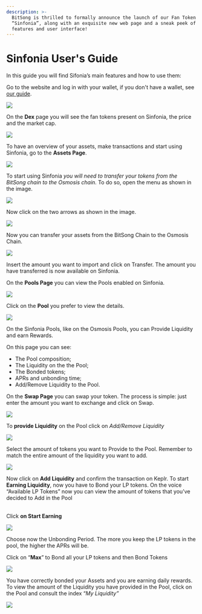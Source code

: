 ```yaml
---
description: >-
  BitSong is thrilled to formally announce the launch of our Fan Token Platform
  “Sinfonia”, along with an exquisite new web page and a sneak peek of the
  features and user interface!
---
```


# Sinfonia User's Guide

In this guide you will find Sifonia’s main features and how to use them:

Go to the website and log in with your wallet, if you don't have a wallet, see [our guide](how-to-create-a-bitsong-wallet.md).

![](https://lh5.googleusercontent.com/nnT5p3HHWQeAvEGAnWA3U20fANmSfIExLt9JzYb06C8-41aSYTync0kvpBhSnCpvGgpXhi\_KXQuZj3eyzf6YHJH2Up4ymg0772-JRr5XHu6M9REupycxb6M2NFevvo5Kqn1-FHQ5)

On the **Dex** page you will see the fan tokens present on Sinfonia, the price and the market cap.

![](https://lh6.googleusercontent.com/RnXyA0FlacXPN4ih4SGVXkdPbR-B1ibXGC0mB\_cs0a1Eg9xhjxkyblIhNVXErJjIeppa25qKTIJTSNxz9-E\_zLv8xmJRLH972KPgUF8EKwyTeYGDfh3geCwMf7zz-8TW05saq13p)

To have an overview of your assets, make transactions and start using Sinfonia, go to the **Assets Page**.

![](https://lh3.googleusercontent.com/vm2xqNqZTjiAlFk0AbTo\_oo0Dd045amEGkxlhsTId4DSkAOCGJZzo08TmqfhAN8b80fyWqX7i20IYzVFLCtjkhm8dF2Zxx9p66xC5kGVctar8TCqyCaeUDTrRXDhour\_U46oxYDr)

To start using Sinfonia _you will need to transfer your tokens from the BitSong chain to the Osmosis chain._ To do so, open the menu as shown in the image.

![](https://lh4.googleusercontent.com/U7I-yUXnkqtLZQRngCLPhFVPqQAO9WVgFqcr6ncbw3V7w7bRytHgy3Cm\_ozVOd5fK86CKSyuZYsjBVbb7oqqZc3Wpy-v0R7teq5cjzHPfUwHeqZy41wDY7T0DqhM1CQxVfc9hV9z)

Now click on the two arrows as shown in the image.

![](https://lh5.googleusercontent.com/oajA2nSbGnRdTgMxrbv2hCt4C3bcTByYvPJa-7TYUGH4J-Qq2fBLr0U1TUO0Q914hTRGO6HMJDspRYieiBwFAE5cm-Mte0r\_CavsTeb48LwJQVTrlNWDc0Eg8mYbSXlwco4zraDI)

Now you can transfer your assets from the BitSong Chain to the Osmosis Chain.

![](https://lh3.googleusercontent.com/iuXnGd629xlN8gHbYDEAyM36rUaN3s1MIf2JTUvHQ9U0LrzKvHWIV6jwbByfNV3TZRMGOiUhFrVWuNTrHB0VcPzfOHGByiiGZwL1mQJqrf60f-GSkbqzXoInD5F7w1vTnPD4ah8R)

Insert the amount you want to import and click on Transfer. The amount you have transferred is now available on Sinfonia.

On the **Pools Page** you can view the Pools enabled on Sinfonia.

![](https://lh5.googleusercontent.com/l9HFysrrpQ8s4MNzwn9Oz4AMrq5mneNne7aP5578nXNLYAzzSLrpz725028Fz7cugWLp-PvqmMKfesjSzVp3xreemmeivwvS7yXxCs2yqXuXghbFtzkrjP\_1hiISgt236ckRPAw4)

Click on the **Pool** you prefer to view the details.

![](https://lh3.googleusercontent.com/UYxir6c5iz\_MyersbtnCAu4SrQ5v9lwN4Oj7NDJ4oiEixXmTy6hc7Ni1YULMAH1Er3htneEWWTDB7YtXJQjua2\_VLiNstu0xwQgh3ZnFXwRZfVGFopAQFMDvWQMRxmjFy76XBNWZ)



On the Sinfonia Pools, like on the Osmosis Pools, you can Provide Liquidity and earn Rewards.&#x20;

On this page you can see:&#x20;

* The Pool composition;&#x20;
* The Liquidity on the the Pool;
* The Bonded tokens;
* APRs and unbonding time;
* Add/Remove Liquidity to the Pool.



On the **Swap Page** you can swap your token. The process is simple: just enter the amount you want to exchange and click on Swap.

![](https://lh3.googleusercontent.com/xWyPTdDE0Dm0zHylt\_aeYIbef86cyBOhBneKczjPSVJMzDDW-qFDZvN6cFf7q2FOCuYHBR\_w46Z5Y1qXUb98uNxEAarhNxoyHtwsdAsHDicW0eqX21YDoWCZq0GV4qhpXr7TPh7c)

To **provide Liquidity** on the Pool click on _Add/Remove Liquidity_

![](https://lh3.googleusercontent.com/4OHFuj8mHfZgoVOpMB1XT-qhQWa4zMInfbeIIgETEyji7cX\_domczW9Lm5pD-PoJuxGpsl9gg068VGGoCm\_TieWJC7Bf66nYB-UiOYbzX35cpAyAR9ZubzseGtacbObGS0VUd49a)

Select the amount of tokens you want to Provide to the Pool. Remember to match the entire amount of the liquidity you want to add.

![](https://lh4.googleusercontent.com/MAlBNSqsmonLwRnEU5q5cvDSEmU45EU17yUaQ2FpoGwRj3PYrixe5sC7oZJNMRb5Gu5MMBqoUxz-80CPd5Xs7lvgA3o7WWoSB7rFc7rwNlGqtizJXUP6PUZzeV-NrUkRtornHHtw)

Now click on **Add Liquidity** and confirm the transaction on Keplr. To start **Earning Liquidity**, now you have to Bond your LP tokens. On the voice “Available LP Tokens” now you can view the amount of tokens that you’ve decided to Add in the Pool

\
Click **on Start Earning**

![](https://lh4.googleusercontent.com/dfoJH\_suvon0kj0n8FHV58kqYCD0AM-BbC4m2ci2kwGxmUS6vkhyRzxZ4jYCFOj\_RTLcdvQWJsJ5uuuGm36BWja-vh6dpZp9uGeS7pedb7zNL6OBkc5F2ITxiJeIFkgKREmq7ynI)

Choose now the Unbonding Period. The more you keep the LP tokens in the pool, the higher the APRs will be.

Click on “**Max**” to Bond all your LP tokens and then Bond Tokens

![](https://lh4.googleusercontent.com/hju0g9AFtWrhFn\_XjKURacYCk7ry0Qv0d3XdE9mIwXwhrKL9ROW\_pPFLADg8FYBdNmnxclFdq93MWNXbXfyx3McFOj7JjadoNnc8puW6kJVcd6i2AoXp9h13ViMI3sSrAztyck0Z)

You have correctly bonded your Assets and you are earning daily rewards. To view the amount of the Liquidity you have provided in the Pool, click on the Pool and consult the index “_My Liquidity”_

![](https://lh3.googleusercontent.com/jjQIercQ4N\_Y-CdZjZLVgo2qLH3HNw4qoKmQ5pXc11lq7S3JmDmoy9V1irI21nEv1io1D9UO4mr6wWqqQKFPvAVmCAif4ESzANWsoKUcwbvRqlmFrtfpBLyzXdxO4e16ZgOMvUvU)
